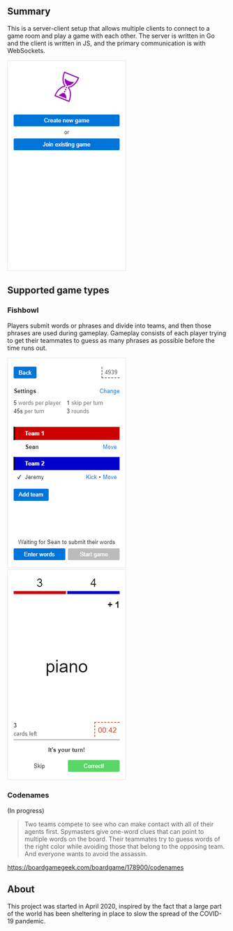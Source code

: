 ## Summary

This is a server-client setup that allows multiple clients to connect to a game room and play a game with each other. The server is written in Go and the client is written in JS, and the primary communication is with WebSockets.

![Screenshot of intro screen](screenshot-1.png)

## Supported game types

### Fishbowl

Players submit words or phrases and divide into teams, and then those phrases are used during gameplay. Gameplay consists of each player trying to get their teammates to guess as many phrases as possible before the time runs out.

![Screenshot of Fishbowl room page](screenshot-2.png) ![Screenshot of Fishbowl game page](screenshot-3.png)

### Codenames

(In progress)

> Two teams compete to see who can make contact with all of their agents first. Spymasters give one-word clues that can point to multiple words on the board. Their teammates try to guess words of the right color while avoiding those that belong to the opposing team. And everyone wants to avoid the assassin.

https://boardgamegeek.com/boardgame/178900/codenames

## About

This project was started in April 2020, inspired by the fact that a large part of the world has been sheltering in place to slow the spread of the COVID-19 pandemic.
